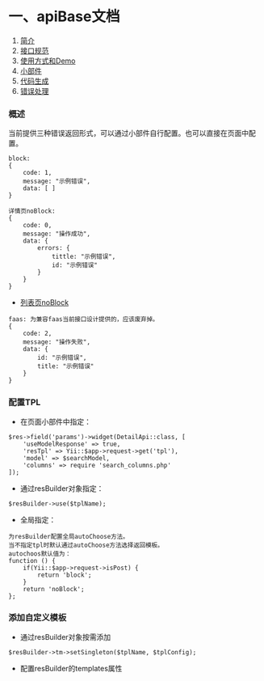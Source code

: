 # 一、apiBase文档

1. [简介](简介.md)
2. [接口规范](接口规范.md)
2. [使用方式和Demo](使用方式和Demo.md)
2. [小部件](小部件.md)
2. [代码生成](小部件.md)
2. [错误处理](错误处理.md)


### 概述

当前提供三种错误返回形式，可以通过小部件自行配置。也可以直接在页面中配置。
```
block:
{
    code: 1,
    message: "示例错误",
    data: [ ]
}
```
```
详情页noBlock:
{
    code: 0,
    message: "操作成功",
    data: {
        errors: {
            tittle: "示例错误",
            id: "示例错误"
        }
    }
}
```
   - [列表页noBlock](json/list-no-block.json)
```
faas: 为兼容faas当前接口设计提供的，应该废弃掉。
{
    code: 2,
    message: "操作失败",
    data: {
        id: "示例错误",
        title: "示例错误"
    }
}
```

### 配置TPL

- 在页面小部件中指定：
```$xslt
$res->field('params')->widget(DetailApi::class, [
    'useModelResponse' => true,
    'resTpl' => Yii::$app->request->get('tpl'),
    'model' => $searchModel,
    'columns' => require 'search_columns.php'
]);
```
- 通过resBuilder对象指定：
```$xslt
$resBuilder->use($tplName);
```
- 全局指定：
```$xslt
为resBuilder配置全局autoChoose方法。
当不指定tpl时默认通过autoChoose方法选择返回模板。
autochoos默认值为：
function () {
    if(Yii::$app->request->isPost) {
        return 'block';
    }
    return 'noBlock';
};
```
### 添加自定义模板
- 通过resBuilder对象按需添加 
```$xslt
$resBuilder->tm->setSingleton($tplName, $tplConfig);
```
- 配置resBuilder的templates属性




